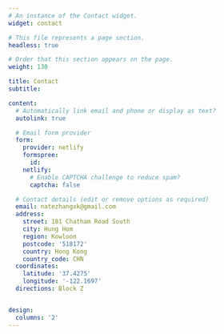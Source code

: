 ```yaml
---
# An instance of the Contact widget.
widget: contact

# This file represents a page section.
headless: true

# Order that this section appears on the page.
weight: 130

title: Contact
subtitle:

content:
  # Automatically link email and phone or display as text?
  autolink: true

  # Email form provider
  form:
    provider: netlify
    formspree:
      id:
    netlify:
      # Enable CAPTCHA challenge to reduce spam?
      captcha: false

  # Contact details (edit or remove options as required)
  email: natezhangxk@gmail.com
  address:
    street: 181 Chatham Road South
    city: Hung Hom
    region: Kowloon
    postcode: '518172'
    country: Hong Kong
    country_code: CHN
  coordinates:
    latitude: '37.4275'
    longitude: '-122.1697'
  directions: Block Z


design:
  columns: '2'
---
```

